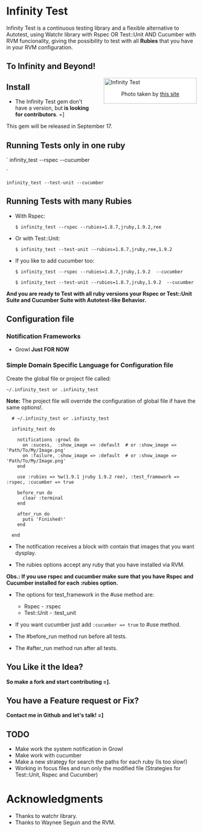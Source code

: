 # Infinity Test


Infinity Test is a continuous testing library and a flexible alternative to Autotest, 
using Watchr library with Rspec OR Test::Unit AND Cucumber with RVM funcionality,
giving the possibility to test with all <b>Rubies</b> that you have in your RVM configuration.

## To Infinity and Beyond!

<div style="width:240px; padding:2px; border:1px solid silver; float:right; margin:0 0 1em 2em; background:white">
  <img src="http://github.com/tomas-stefano/infinity_test/raw/master/to_infinity_and_beyond.png" alt="Infinity Test" />
  <p style="text-align:center"> Photo taken by <a href="http://www.mixed-metaphor.org/fan/buzz/" title="buzz-light-year"> this site </a></p>
</div>

## Install

*   The Infinity Test gem don't have a version, but <b>is looking for contributors</b>. =]

This gem will be released in September 17.

## Running Tests only in one ruby

   ` 
    infinity_test --rspec --cucumber

   `

   `
	infinity_test --test-unit --cucumber
   `

## Running Tests with many Rubies

*  With Rspec:

   `$ infinity_test --rspec --rubies=1.8.7,jruby,1.9.2,ree`

*  Or with Test::Unit:

   `$ infinity_test --test-unit --rubies=1.8.7,jruby,ree,1.9.2`

*  If you like to add cucumber too:

   `$ infinity_test --rspec --rubies=1.8.7,jruby,1.9.2  --cucumber`

   `$ infinity_test --test-unit --rubies=1.8.7,jruby,1.9.2  --cucumber`

<b>And you are ready to Test with all ruby versions your Rspec or Test::Unit Suite and Cucumber Suite with Autotest-like Behavior.</b>

## Configuration file

### Notification Frameworks

*   Growl <b>Just FOR NOW</b>

### Simple Domain Specific Language for Configuration file

Create the global file or project file called:

   `~/.infinity_test or .infinity_test`

<b>Note:</b> The project file will override the configuration of global file if have the same options!.

      # ~/.infinity_test or .infinity_test
      
      infinity_test do
      
        notifications :growl do
          on :sucess,  :show_image => :default  # or :show_image => 'Path/To/My/Image.png'
          on :failure, :show_image => :default  # or :show_image => 'Path/To/My/Image.png'
        end
        
        use :rubies => %w(1.9.1 jruby 1.9.2 ree), :test_framework => :rspec, :cucumber => true
        
        before_run do
          clear :terminal
        end
        
        after_run do
          puts 'Finished!'
        end
      
      end

* The notification receives a block with contain that images that you want dysplay.

*  The rubies options accept any ruby that you have installed via RVM.

<b>Obs.: If you use rspec and cucumber make sure that you have Rspec and Cucumber installed for each :rubies option.</b>

*  The options for test_framework in the #use method are:

   * Rspec  - :rspec
   * Test::Unit - :test_unit

* If you want cucumber just add `:cucumber => true` to #use method.

* The #before_run method run before all tests.

* The #after_run method run after all tests.

## You Like it the Idea?

<b>So make a fork and start contributing =].</b>

## You have a Feature request or Fix?

<b>Contact me in Github and let's talk! =] </b>

## TODO

* Make work the system notification in Growl
* Make work with cucumber
* Make a new strategy for search the paths for each ruby (Is too slow!)
* Working in focus files and run only the modified file (Strategies for Test::Unit, Rspec and Cucumber)

# Acknowledgments

* Thanks to watchr library.
* Thanks to Waynee Seguin and the RVM.
